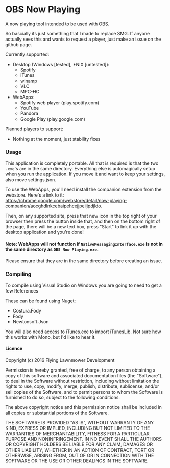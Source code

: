 # OBS Now Playing
A now playing tool intended to be used with OBS.

So bascially its just something that I made to replace SMG. If anyone actually sees this and wants to request a player, just make an issue on the github page. 

Currently supported:
  - Desktop (Windows [tested], *NIX [untested]):
    * Spotify
    * iTunes
    * winamp
    * VLC
    * MPC-HC
  - WebApps:
    * Spotify web player (play.spotify.com)
    * YouTube
    * Pandora
    * Google Play (play.google.com)

Planned players to support:
* Nothing at the moment, just stability fixes

### Usage
This application is completely portable. All that is required is that the two ```.exe```'s are in the same directory. Everything else is automagically setup when you run the application. If you move it and want to keep your settings, also move settings.json.

To use the WebApps, you'll need install the companion extension from the webstore. Here's a link to it: https://chrome.google.com/webstore/detail/now-playing-companion/aocghdlnkcebaipehcejjpeiijpdjldo.

Then, on any supported site, press that new icon in the top right of your browser then press the button inside that, and then on the bottom right of the page, there will be a new text box, press "Start" to link it up with the desktop application and you're done!

#### Note: WebApps will not function if ```NativeMessagingInterface.exe``` is not in the same directory as ```OBS Now Playing.exe```.
Please ensure that they are in the same directory before creating an issue.

### Compiling
To compile using Visual Studio on Windows you are going to need to get a few References

These can be found using Nuget:
* Costura.Fody
* Fody
* Newtonsoft.Json

You will also need access to iTunes.exe to import iTunesLib. Not sure how this works with Mono, but I'd like to hear it.

#### Licence
Copyright (c) 2016 Flying Lawnmower Development

Permission is hereby granted, free of charge, to any person obtaining a copy of this software and associated documentation files (the "Software"), to deal in the Software without restriction, including without limitation the rights to use, copy, modify, merge, publish, distribute, sublicense, and/or sell copies of the Software, and to permit persons to whom the Software is furnished to do so, subject to the following conditions:

The above copyright notice and this permission notice shall be included in all copies or substantial portions of the Software.

THE SOFTWARE IS PROVIDED "AS IS", WITHOUT WARRANTY OF ANY KIND, EXPRESS OR IMPLIED, INCLUDING BUT NOT LIMITED TO THE WARRANTIES OF MERCHANTABILITY, FITNESS FOR A PARTICULAR PURPOSE AND NONINFRINGEMENT. IN NO EVENT SHALL THE AUTHORS OR COPYRIGHT HOLDERS BE LIABLE FOR ANY CLAIM, DAMAGES OR OTHER LIABILITY, WHETHER IN AN ACTION OF CONTRACT, TORT OR OTHERWISE, ARISING FROM, OUT OF OR IN CONNECTION WITH THE SOFTWARE OR THE USE OR OTHER DEALINGS IN THE SOFTWARE.
